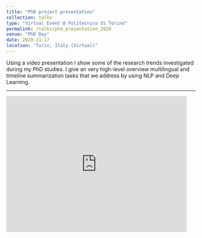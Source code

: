 ```yaml
---
title: "PhD project presentation"
collection: talks
type: "Virtual Event @ Politecnico di Torino"
permalink: /talks/phd_presentation_2020
venue: "PhD Day"
date: 2020-11-17
location: "Turin, Italy (Virtual)"
---
```


Using a video presentation I show some of the research trends investigated during my PhD studies. 
I give an very high-level overview multilingual and timeline summarization tasks that we address by using NLP and Deep Learning.

<hr>

<iframe width="480" height="360" src="http://www.youtube.com/embed/c3Urx4hTYSQ" frameborder="0"> </iframe>

